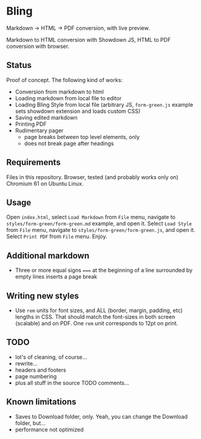 # Bling

Markdown -> HTML -> PDF conversion, with live preview.

Markdown to HTML conversion with Showdown JS, HTML to PDF conversion with browser.

## Status

Proof of concept. The following kind of works:

- Conversion from markdown to html
- Loading markdown from local file to editor
- Loading Bling Style from local file (arbitrary JS, `form-green.js` example
  sets showdown extension and loads custom CSS)
- Saving edited markdown
- Printing PDF
- Rudimentary pager
    - page breaks between top level elements, only 
    - does not break page after headings

## Requirements

Files in this repository. Browser, tested (and probably works only on) Chromium
61 on Ubuntu Linux.

## Usage

Open `index.html`, select `Load Markdown` from `File` menu, navigate to
`styles/form-green/form-green.md` example, and open it. Select `Load Style` from
`File` menu, navigate to `styles/form-green/form-green.js`, and open it. Select
`Print PDF` from `File` menu. Enjoy.

## Additional markdown

- Three or more equal signs `===` at the beginning of a line surrounded by empty
  lines inserts a page break

## Writing new styles

- Use `rem` units for font sizes, and ALL (border, margin, padding, etc) lengths
  in CSS. That should match the font-sizes in both screen (scalable) and on PDF.
  One `rem` unit corresponds to 12pt on print.

## TODO

- lot's of cleaning, of course...
- rewrite...
- headers and footers
- page numbering
- plus all stuff in the source TODO comments...

## Known limitations

- Saves to Download folder, only. Yeah, you can change the Download folder,
  but...
- performance not optimized
